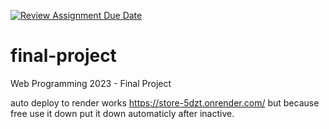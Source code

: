 [![Review Assignment Due Date](https://classroom.github.com/assets/deadline-readme-button-8d59dc4de5201274e310e4c54b9627a8934c3b88527886e3b421487c677d23eb.svg)](https://classroom.github.com/a/qBr6G7dS)
# final-project
Web Programming 2023 - Final Project


auto deploy to render works https://store-5dzt.onrender.com/ but because free use it down put it down automaticly after inactive. 
